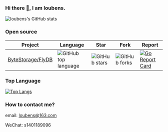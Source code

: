 ### Hi there 👋, I am loubens.

<!--
**sjcsjc123/sjcsjc123** is a ✨ _special_ ✨ repository because its `README.md` (this file) appears on your GitHub profile.

Here are some ideas to get you started:

- 🔭 I’m currently working on ...
- 🌱 I’m currently learning ...
- 👯 I’m looking to collaborate on ...
- 🤔 I’m looking for help with ...
- 💬 Ask me about ...
- 📫 How to reach me: ...
- 😄 Pronouns: ...
- ⚡ Fun fact: ...
-->
![loubens's GitHub stats](https://github-readme-stats.vercel.app/api?username=sjcsjc123&show_icons=true&theme=radical)

### Open source
|Project| Language | Star| Fork | Report |
|------|-----|-----|-----|-----|
|[ByteStorage/FlyDB](https://github.com/ByteStorage/FlyDB)|![GitHub top language](https://img.shields.io/github/languages/top/ByteStorage/flydb)|![GitHub stars](https://img.shields.io/github/stars/ByteStorage/flydb)|![GitHub forks](https://img.shields.io/github/forks/ByteStorage/flydb)|[![Go Report Card](https://goreportcard.com/badge/github.com/qishenonly/flydb)](https://goreportcard.com/report/github.com/qishenonly/flydb)|


### Top Language
[![Top Langs](https://github-readme-stats.vercel.app/api/top-langs/?username=sjcsjc123)](https://github.com/sjcsjc123/github-readme-stats)

### How to contact me?

email: loubens@163.com

WeChat: s1401189096


